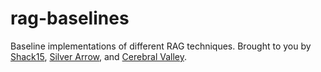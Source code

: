 # rag-baselines
Baseline implementations of different RAG techniques. Brought to you by [Shack15](https://www.shack15.com/), [Silver Arrow](https://silverarrow.ai), and [Cerebral Valley](https://cerebralvalley.ai). 